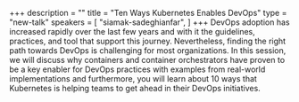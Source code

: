 +++
description = ""
title = "Ten Ways Kubernetes Enables DevOps"
type = "new-talk"
speakers = [
        "siamak-sadeghianfar",
]
+++
DevOps adoption has increased rapidly over the last few years and with it the guidelines, practices, and tool that support this journey. Nevertheless, finding the right path towards DevOps is challenging for most organizations. In this session, we will discuss why containers and container orchestrators have proven to be a key enabler for DevOps practices with examples from real-world implementations and furthermore, you will learn about 10 ways that Kubernetes is helping teams to get ahead in their DevOps initiatives.